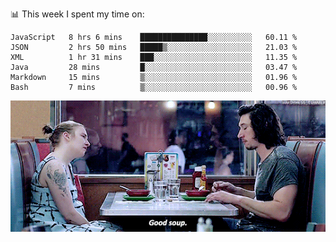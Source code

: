 📊 This week I spent my time on:
<!--START_SECTION:waka-->

```text
JavaScript   8 hrs 6 mins    ███████████████░░░░░░░░░░   60.11 %
JSON         2 hrs 50 mins   █████▒░░░░░░░░░░░░░░░░░░░   21.03 %
XML          1 hr 31 mins    ███░░░░░░░░░░░░░░░░░░░░░░   11.35 %
Java         28 mins         █░░░░░░░░░░░░░░░░░░░░░░░░   03.47 %
Markdown     15 mins         ▒░░░░░░░░░░░░░░░░░░░░░░░░   01.96 %
Bash         7 mins          ▒░░░░░░░░░░░░░░░░░░░░░░░░   00.96 %
```

<!--END_SECTION:waka-->


![](goodSoup.gif)
